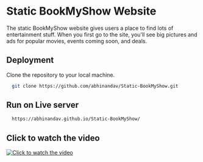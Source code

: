 
# Static BookMyShow Website

The static BookMyShow website gives users a place to find lots of entertainment stuff. When you first go to the site, you'll see big pictures and ads for popular movies, events coming soon, and deals.


## Deployment

Clone the repository to your local machine.

```bash
  git clone https://github.com/abhinandav/Static-BookMyShow.git
```

## Run on Live server

```bash
  https://abhinandav.github.io/Static-BookMyShow/
```


## Click to watch the video

[![Click to watch the video](https://img.youtube.com/vi/MBnnPvGnQ-U/0.jpg)](https://www.youtube.com/watch?v=MBnnPvGnQ-U)



